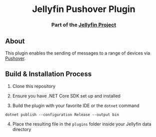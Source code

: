 <h1 align="center">Jellyfin Pushover Plugin</h1>
<h3 align="center">Part of the <a href="https://jellyfin.org">Jellyfin Project</a></h3>

## About

This plugin enables the sending of messages to a range of devices via <a href="https://pushover.net">Pushover</a>.

## Build & Installation Process

1. Clone this repository

2. Ensure you have .NET Core SDK set up and installed

3. Build the plugin with your favorite IDE or the `dotnet` command

```
dotnet publish --configuration Release --output bin
```

4. Place the resulting file in the `plugins` folder inside your Jellyfin data directory
